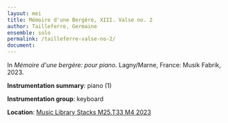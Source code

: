 ```yaml
---
layout: mei
title: Mémoire d'une Bergère, XIII. Valse no. 2
author: Tailleferre, Germaine
ensemble: solo
permalink: /tailleferre-valse-no-2/
document: 
---
```


In *Mémoire d'une bergère: pour piano.* Lagny/Marne, France: Musik Fabrik, 2023.

**Instrumentation summary**: piano (1) 

**Instrumentation group**: keyboard

**Location**: <a href="https://tufts.primo.exlibrisgroup.com/permalink/01TUN_INST/1kc9gia/alma991019011678403851" target="_blank">Music Library Stacks M25.T33 M4 2023</a>